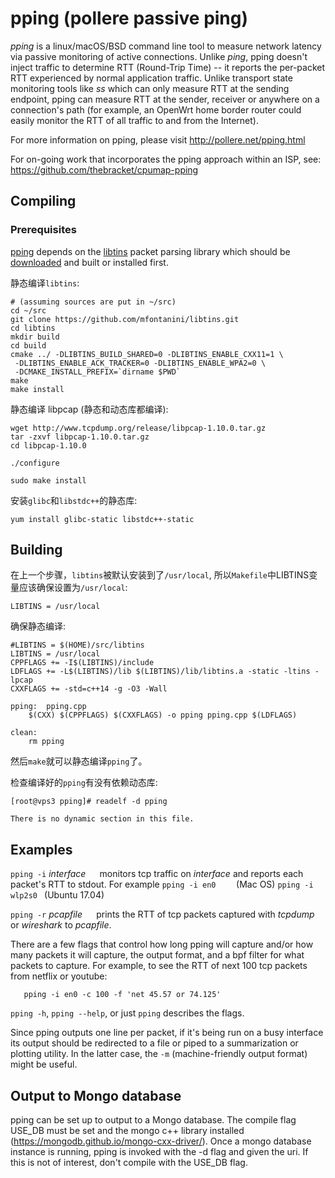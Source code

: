# pping (pollere passive ping)

_pping_ is a linux/macOS/BSD command line tool to measure network
latency via passive monitoring of active connections.  Unlike _ping_,
pping doesn't inject traffic to determine RTT (Round-Trip Time) -- it
reports the per-packet RTT experienced by normal application traffic.
Unlike transport state monitoring tools like _ss_ which can only measure
RTT at the sending endpoint, pping can measure RTT at the sender,
receiver or anywhere on a connection's path (for example, an OpenWrt
home border router could easily monitor the RTT of all traffic to and
from the Internet).

For more information on pping, please visit http://pollere.net/pping.html

For on-going work that incorporates the pping approach within an ISP, see: https://github.com/thebracket/cpumap-pping

## Compiling ##

### Prerequisites

[pping](https://github.com/pollere/pping/) depends on
the [libtins](http://libtins.github.io/) packet parsing library
which should be [downloaded](http://libtins.github.io/download/) and
built or installed first.

静态编译`libtins`:
```Shell
# (assuming sources are put in ~/src)
cd ~/src
git clone https://github.com/mfontanini/libtins.git
cd libtins
mkdir build
cd build
cmake ../ -DLIBTINS_BUILD_SHARED=0 -DLIBTINS_ENABLE_CXX11=1 \
 -DLIBTINS_ENABLE_ACK_TRACKER=0 -DLIBTINS_ENABLE_WPA2=0 \
 -DCMAKE_INSTALL_PREFIX=`dirname $PWD`
make
make install
```

静态编译 libpcap (静态和动态库都编译):
```Shell
wget http://www.tcpdump.org/release/libpcap-1.10.0.tar.gz
tar -zxvf libpcap-1.10.0.tar.gz
cd libpcap-1.10.0

./configure

sudo make install
```

安装`glibc`和`libstdc++`的静态库:
```Shell
yum install glibc-static libstdc++-static
```


## Building


在上一个步骤，`libtins`被默认安装到了`/usr/local`, 所以`Makefile`中LIBTINS变量应该确保设置为`/usr/local`:
```Shell
LIBTINS = /usr/local
```

确保静态编译:
```Shell
#LIBTINS = $(HOME)/src/libtins
LIBTINS = /usr/local
CPPFLAGS += -I$(LIBTINS)/include
LDFLAGS += -L$(LIBTINS)/lib $(LIBTINS)/lib/libtins.a -static -ltins -lpcap
CXXFLAGS += -std=c++14 -g -O3 -Wall

pping:  pping.cpp
	$(CXX) $(CPPFLAGS) $(CXXFLAGS) -o pping pping.cpp $(LDFLAGS)

clean:
	rm pping
```


然后`make`就可以静态编译`pping`了。

检查编译好的`pping`有没有依赖动态库:
```Shell
[root@vps3 pping]# readelf -d pping

There is no dynamic section in this file.
```

## Examples ##

`pping -i` _interface_ `  ` monitors tcp traffic on _interface_ and reports
each packet's RTT to stdout. For example
   `pping -i en0    ` (Mac OS)
   `pping -i wlp2s0 ` (Ubuntu 17.04)

`pping -r` _pcapfile_ `  ` prints the RTT of tcp packets captured
with _tcpdump_ or _wireshark_ to _pcapfile_.

There are a few flags that control how long pping will capture and/or how
many packets it will capture, the output format, and a bpf filter for
what packets to capture. For example, to see the RTT of next 100
tcp packets from netflix or youtube:
```Shell
   pping -i en0 -c 100 -f 'net 45.57 or 74.125'
```
`pping -h`, `pping --help`, or just `pping` describes the flags.

Since pping outputs one line per packet, if it's being run on a busy
interface its output should be redirected to a file or piped to a
summarization or plotting utility. In the latter case, the `-m`
(machine-friendly output format) might be useful.


## Output to Mongo database ##

pping can be set up to output to a Mongo database. The compile flag USE_DB
must be set and the mongo c++ library installed
(https://mongodb.github.io/mongo-cxx-driver/). Once a mongo database instance
is running, pping is invoked with the -d flag and given the uri. If this is
not of interest, don't compile with the USE_DB flag.
